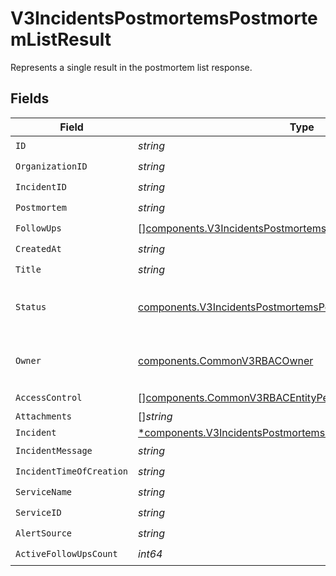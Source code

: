 # V3IncidentsPostmortemsPostmortemListResult

Represents a single result in the postmortem list response.


## Fields

| Field                                                                                                                                           | Type                                                                                                                                            | Required                                                                                                                                        | Description                                                                                                                                     |
| ----------------------------------------------------------------------------------------------------------------------------------------------- | ----------------------------------------------------------------------------------------------------------------------------------------------- | ----------------------------------------------------------------------------------------------------------------------------------------------- | ----------------------------------------------------------------------------------------------------------------------------------------------- |
| `ID`                                                                                                                                            | *string*                                                                                                                                        | :heavy_check_mark:                                                                                                                              | N/A                                                                                                                                             |
| `OrganizationID`                                                                                                                                | *string*                                                                                                                                        | :heavy_check_mark:                                                                                                                              | N/A                                                                                                                                             |
| `IncidentID`                                                                                                                                    | *string*                                                                                                                                        | :heavy_check_mark:                                                                                                                              | N/A                                                                                                                                             |
| `Postmortem`                                                                                                                                    | *string*                                                                                                                                        | :heavy_check_mark:                                                                                                                              | N/A                                                                                                                                             |
| `FollowUps`                                                                                                                                     | [][components.V3IncidentsPostmortemsPostmortemFollowUp](../../models/components/v3incidentspostmortemspostmortemfollowup.md)                    | :heavy_check_mark:                                                                                                                              | N/A                                                                                                                                             |
| `CreatedAt`                                                                                                                                     | *string*                                                                                                                                        | :heavy_check_mark:                                                                                                                              | N/A                                                                                                                                             |
| `Title`                                                                                                                                         | *string*                                                                                                                                        | :heavy_check_mark:                                                                                                                              | N/A                                                                                                                                             |
| `Status`                                                                                                                                        | [components.V3IncidentsPostmortemsPostmortemStatus](../../models/components/v3incidentspostmortemspostmortemstatus.md)                          | :heavy_check_mark:                                                                                                                              | Represents the status of a postmortem.                                                                                                          |
| `Owner`                                                                                                                                         | [components.CommonV3RBACOwner](../../models/components/commonv3rbacowner.md)                                                                    | :heavy_check_mark:                                                                                                                              | Represents the RBAC owner of an entity.                                                                                                         |
| `AccessControl`                                                                                                                                 | [][components.CommonV3RBACEntityPermission](../../models/components/commonv3rbacentitypermission.md)                                            | :heavy_check_mark:                                                                                                                              | N/A                                                                                                                                             |
| `Attachments`                                                                                                                                   | []*string*                                                                                                                                      | :heavy_minus_sign:                                                                                                                              | N/A                                                                                                                                             |
| `Incident`                                                                                                                                      | [*components.V3IncidentsPostmortemsPostmortemListResultIncident](../../models/components/v3incidentspostmortemspostmortemlistresultincident.md) | :heavy_minus_sign:                                                                                                                              | N/A                                                                                                                                             |
| `IncidentMessage`                                                                                                                               | *string*                                                                                                                                        | :heavy_check_mark:                                                                                                                              | N/A                                                                                                                                             |
| `IncidentTimeOfCreation`                                                                                                                        | *string*                                                                                                                                        | :heavy_check_mark:                                                                                                                              | N/A                                                                                                                                             |
| `ServiceName`                                                                                                                                   | *string*                                                                                                                                        | :heavy_check_mark:                                                                                                                              | N/A                                                                                                                                             |
| `ServiceID`                                                                                                                                     | *string*                                                                                                                                        | :heavy_check_mark:                                                                                                                              | N/A                                                                                                                                             |
| `AlertSource`                                                                                                                                   | *string*                                                                                                                                        | :heavy_check_mark:                                                                                                                              | N/A                                                                                                                                             |
| `ActiveFollowUpsCount`                                                                                                                          | *int64*                                                                                                                                         | :heavy_check_mark:                                                                                                                              | N/A                                                                                                                                             |